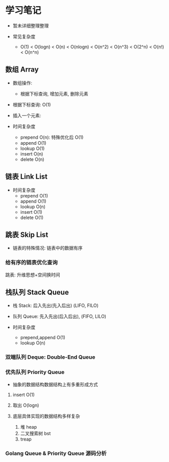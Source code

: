 # 学习笔记

* 暂未详细整理整理

* 常见复杂度
  * O(1) < O(logn) < O(n) < O(nlogn) < O(n^2) < O(n^3) < O(2^n) < O(n!) < O(n^n)

## 数组 Array

* 数组操作:
  * 根据下标查询, 增加元素, 删除元素
* 根据下标查询: O(1)
* 插入一个元素:

* 时间复杂度
  * prepend O(n): 特殊优化后 O(1)
  * append O(1)
  * lookup O(1)
  * insert O(n)
  * delete O(n)

## 链表 Link List

* 时间复杂度
  * prepend O(1)
  * append O(1)
  * lookup O(n)
  * insert O(1)
  * delete O(1)

## 跳表 Skip List

  * 链表的特殊情况: 链表中的数据有序

### 给有序的链表优化查询

跳表: 升维思想+空间换时间

## 栈队列 Stack Queue

* 栈 Stack: 后入先出(先入后出) (LIFO, FILO)
* 队列 Queue: 先入先出(后入后出), (FIFO, LILO)

* 时间复杂度
  * prepend,append O(1)
  * lookup O(n)

### 双端队列 Deque: Double-End Queue

### 优先队列 Priority Queue
* 抽象的数据结构数据结构上有多重形成方式
1. insert O(1)
2. 取出 O(logn)

3. 底层具体实现的数据结构多样复杂
   1. 堆  heap
   2. 二叉搜索树 bst
   3. treap

### Golang Queue & Priority Queue 源码分析
